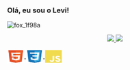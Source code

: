 ### Olá, eu sou o Levi!

![fox_1f98a](https://user-images.githubusercontent.com/105580065/183564328-ed4731fb-c83b-4857-b9bd-870b4fecca9b.png)



<div align="center">
  <a href="https://github.com/levi-b-code">
  <img height="180em" src="https://github-readme-stats.vercel.app/api?username=levi-b-code&show_icons=true&theme=dark&include_all_commits=true&count_private=true"/>
  <img height="180em" src="https://github-readme-stats.vercel.app/api/top-langs/?username=levi-b-code&layout=compact&langs_count=7&theme=dark"/>
</div>

<div style="display: inline_block"><br>
  
<!--  <img align="center" alt="Levi-Ts" height="30" width="40" src="https://raw.githubusercontent.com/devicons/devicon/master/icons/typescript/typescript-plain.svg"> -->
<!--  <img align="center" alt="Levi-React" height="30" width="40" src="https://raw.githubusercontent.com/devicons/devicon/master/icons/react/react-original.svg"> -->
  <img align="center" alt="Levi-HTML" height="30" width="40" src="https://raw.githubusercontent.com/devicons/devicon/master/icons/html5/html5-original.svg">
  <img align="center" alt="Levi-CSS" height="30" width="40" src="https://raw.githubusercontent.com/devicons/devicon/master/icons/css3/css3-original.svg">
  <img align="center" alt="Levi-Js" height="30" width="40" src="https://raw.githubusercontent.com/devicons/devicon/master/icons/javascript/javascript-plain.svg">
 <!-- <img align="center" alt="Levi-Python" height="30" width="40" src="https://raw.githubusercontent.com/devicons/devicon/master/icons/python/python-original.svg"> -->
 <!-- <img align="center" alt="Levi-Csharp" height="30" width="40" src="https://raw.githubusercontent.com/devicons/devicon/master/icons/csharp/csharp-original.svg"> -->
<!--  <img align="right" alt="Levi-pic" height="150" style="border-radius:50px;" src="hhttps://github.com/levi-b-code/levi-b-code?width=676&height=676">
</div>


